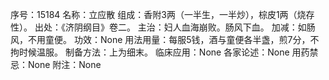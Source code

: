 序号：15184
名称：立应散
组成：香附3两（一半生，一半炒），棕皮1两（烧存性）。
出处：《济阴纲目》卷二。
主治：妇人血海崩败。肠风下血。
加减：如肠风，不用童便。
功效：None
用法用量：每服5钱，酒与童便各半盏，煎7分，不拘时候温服。
制备方法：上为细末。
临床应用：None
各家论述：None
用药禁忌：None
附注：None
